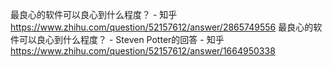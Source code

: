 最良心的软件可以良心到什么程度？ - 知乎
https://www.zhihu.com/question/52157612/answer/2865749556
最良心的软件可以良心到什么程度？ - Steven Potter的回答 - 知乎
https://www.zhihu.com/question/52157612/answer/1664950338
